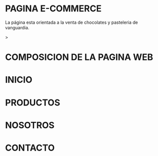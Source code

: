 # PAGINA E-COMMERCE

<CHOCOLATERIA>
<p>La página esta orientada a la venta de chocolates y pasteleria de vanguardia.</p>>

# COMPOSICION DE LA PAGINA WEB
# INICIO
# PRODUCTOS
# NOSOTROS
# CONTACTO